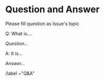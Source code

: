 # Question and Answer

Please fill question as Issue's topic

Q: What is....

*Question...*


A: It is...

*Answer...*

/label ~"Q&A"